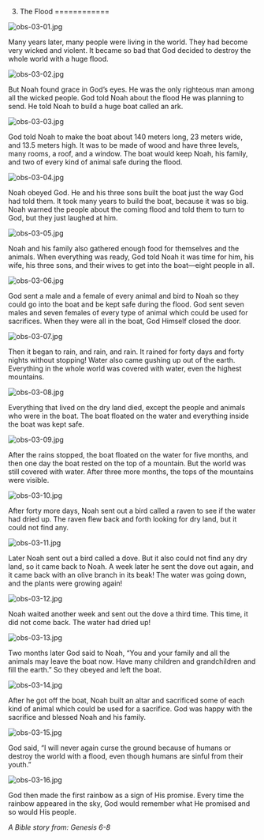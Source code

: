 3. The Flood
============

![obs-03-01.jpg](/var/www/vhosts/door43.org/httpdocs/data/gitrepo/media/en/obs/obs-03-01.jpg "obs-03-01.jpg")

Many years later, many people were living in the world. They had become
very wicked and violent. It became so bad that God decided to destroy
the whole world with a huge flood.

![obs-03-02.jpg](/var/www/vhosts/door43.org/httpdocs/data/gitrepo/media/en/obs/obs-03-02.jpg "obs-03-02.jpg")

But Noah found grace in God’s eyes. He was the only righteous man among
all the wicked people. God told Noah about the flood He was planning to
send. He told Noah to build a huge boat called an ark.

![obs-03-03.jpg](/var/www/vhosts/door43.org/httpdocs/data/gitrepo/media/en/obs/obs-03-03.jpg "obs-03-03.jpg")

God told Noah to make the boat about 140 meters long, 23 meters wide,
and 13.5 meters high. It was to be made of wood and have three levels,
many rooms, a roof, and a window. The boat would keep Noah, his family,
and two of every kind of animal safe during the flood.

![obs-03-04.jpg](/var/www/vhosts/door43.org/httpdocs/data/gitrepo/media/en/obs/obs-03-04.jpg "obs-03-04.jpg")

Noah obeyed God. He and his three sons built the boat just the way God
had told them. It took many years to build the boat, because it was so
big. Noah warned the people about the coming flood and told them to turn
to God, but they just laughed at him.

![obs-03-05.jpg](/var/www/vhosts/door43.org/httpdocs/data/gitrepo/media/en/obs/obs-03-05.jpg "obs-03-05.jpg")

Noah and his family also gathered enough food for themselves and the
animals. When everything was ready, God told Noah it was time for him,
his wife, his three sons, and their wives to get into the boat—eight
people in all.

![obs-03-06.jpg](/var/www/vhosts/door43.org/httpdocs/data/gitrepo/media/en/obs/obs-03-06.jpg "obs-03-06.jpg")

God sent a male and a female of every animal and bird to Noah so they
could go into the boat and be kept safe during the flood. God sent seven
males and seven females of every type of animal which could be used for
sacrifices. When they were all in the boat, God Himself closed the door.

![obs-03-07.jpg](/var/www/vhosts/door43.org/httpdocs/data/gitrepo/media/en/obs/obs-03-07.jpg "obs-03-07.jpg")

Then it began to rain, and rain, and rain. It rained for forty days and
forty nights without stopping! Water also came gushing up out of the
earth. Everything in the whole world was covered with water, even the
highest mountains.

![obs-03-08.jpg](/var/www/vhosts/door43.org/httpdocs/data/gitrepo/media/en/obs/obs-03-08.jpg "obs-03-08.jpg")

Everything that lived on the dry land died, except the people and
animals who were in the boat. The boat floated on the water and
everything inside the boat was kept safe.

![obs-03-09.jpg](/var/www/vhosts/door43.org/httpdocs/data/gitrepo/media/en/obs/obs-03-09.jpg "obs-03-09.jpg")

After the rains stopped, the boat floated on the water for five months,
and then one day the boat rested on the top of a mountain. But the world
was still covered with water. After three more months, the tops of the
mountains were visible.

![obs-03-10.jpg](/var/www/vhosts/door43.org/httpdocs/data/gitrepo/media/en/obs/obs-03-10.jpg "obs-03-10.jpg")

After forty more days, Noah sent out a bird called a raven to see if the
water had dried up. The raven flew back and forth looking for dry land,
but it could not find any.

![obs-03-11.jpg](/var/www/vhosts/door43.org/httpdocs/data/gitrepo/media/en/obs/obs-03-11.jpg "obs-03-11.jpg")

Later Noah sent out a bird called a dove. But it also could not find any
dry land, so it came back to Noah. A week later he sent the dove out
again, and it came back with an olive branch in its beak! The water was
going down, and the plants were growing again!

![obs-03-12.jpg](/var/www/vhosts/door43.org/httpdocs/data/gitrepo/media/en/obs/obs-03-12.jpg "obs-03-12.jpg")

Noah waited another week and sent out the dove a third time. This time,
it did not come back. The water had dried up!

![obs-03-13.jpg](/var/www/vhosts/door43.org/httpdocs/data/gitrepo/media/en/obs/obs-03-13.jpg "obs-03-13.jpg")

Two months later God said to Noah, “You and your family and all the
animals may leave the boat now. Have many children and grandchildren and
fill the earth.” So they obeyed and left the boat.

![obs-03-14.jpg](/var/www/vhosts/door43.org/httpdocs/data/gitrepo/media/en/obs/obs-03-14.jpg "obs-03-14.jpg")

After he got off the boat, Noah built an altar and sacrificed some of
each kind of animal which could be used for a sacrifice. God was happy
with the sacrifice and blessed Noah and his family.

![obs-03-15.jpg](/var/www/vhosts/door43.org/httpdocs/data/gitrepo/media/en/obs/obs-03-15.jpg "obs-03-15.jpg")

God said, “I will never again curse the ground because of humans or
destroy the world with a flood, even though humans are sinful from their
youth.”

![obs-03-16.jpg](/var/www/vhosts/door43.org/httpdocs/data/gitrepo/media/en/obs/obs-03-16.jpg "obs-03-16.jpg")

God then made the first rainbow as a sign of His promise. Every time the
rainbow appeared in the sky, God would remember what He promised and so
would His people.

*A Bible story from: Genesis 6-8*
